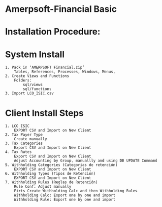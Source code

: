 Amerpsoft-Financial Basic 
=========================
Installation Procedure: 
======================
System Install
==============
	1. Pack in ‘AMERPSOFT Financial.zip’
		Tables, References, Processes, Windows, Menus, 
	2. Create Views and Functions
		Folders: 
			sql/views 
			sql/functions
	3. Import LCO_ISIC.csv 

Client Install Steps
====================
	1. LCO ISIC
		EXPORT CSV and Import on New Client
	2. Tax Payer Type
		Create manually
	3. Tax Categories
		Export CSV and Import on New Client
	4. Tax Rates
		Export CSV and Import on New Client
		Adjust Accounting by Group, manuallly and using DB UPDATE Command
	5. Withholding Categories (Categorias de retención)
		EXPORT CSV and Import on New Client
	6. Withholding Types (Tipos de Retención)
		EXPORT CSV and Import on New Client
	7. Withholding Rules (Reglas de Retención)
		Rule Conf: Adjust manually
		Firts Create Withholding Calc and then Withholding Rules
		Withholding Calc: Export one by one and import 
		Withholding Rule: Export one by one and import 
